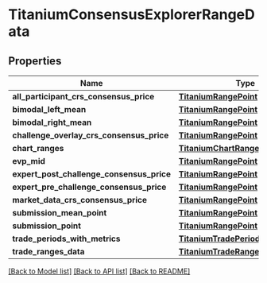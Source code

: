 # TitaniumConsensusExplorerRangeData


## Properties
Name | Type | Description | Notes
------------ | ------------- | ------------- | -------------
**all_participant_crs_consensus_price** | [**TitaniumRangePoint**](TitaniumRangePoint.md) |  | [optional] 
**bimodal_left_mean** | [**TitaniumRangePoint**](TitaniumRangePoint.md) |  | [optional] 
**bimodal_right_mean** | [**TitaniumRangePoint**](TitaniumRangePoint.md) |  | [optional] 
**challenge_overlay_crs_consensus_price** | [**TitaniumRangePoint**](TitaniumRangePoint.md) |  | [optional] 
**chart_ranges** | [**TitaniumChartRanges**](TitaniumChartRanges.md) |  | [optional] 
**evp_mid** | [**TitaniumRangePoint**](TitaniumRangePoint.md) |  | [optional] 
**expert_post_challenge_consensus_price** | [**TitaniumRangePoint**](TitaniumRangePoint.md) |  | [optional] 
**expert_pre_challenge_consensus_price** | [**TitaniumRangePoint**](TitaniumRangePoint.md) |  | [optional] 
**market_data_crs_consensus_price** | [**TitaniumRangePoint**](TitaniumRangePoint.md) |  | [optional] 
**submission_mean_point** | [**TitaniumRangePoint**](TitaniumRangePoint.md) |  | [optional] 
**submission_point** | [**TitaniumRangePoint**](TitaniumRangePoint.md) |  | [optional] 
**trade_periods_with_metrics** | [**TitaniumTradePeriodsWithMetrics**](TitaniumTradePeriodsWithMetrics.md) |  | [optional] 
**trade_ranges_data** | [**TitaniumTradeRangesData**](TitaniumTradeRangesData.md) |  | [optional] 

[[Back to Model list]](../README.md#documentation-for-models) [[Back to API list]](../README.md#documentation-for-api-endpoints) [[Back to README]](../README.md)


